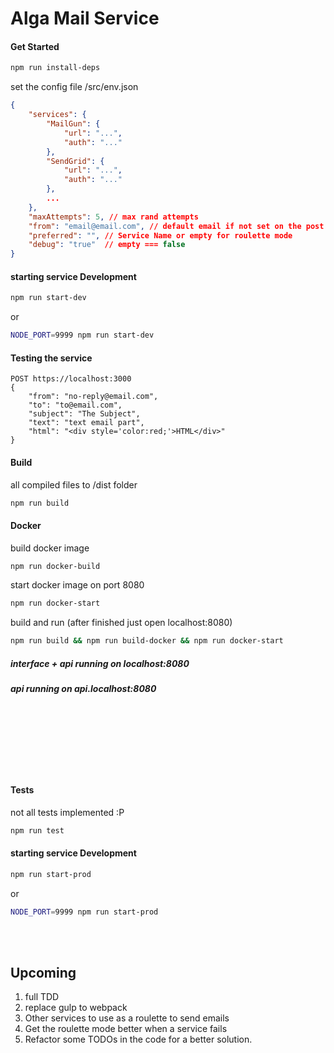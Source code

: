 # Alga Mail Service


#### Get Started
````bash
npm run install-deps
````
set the config file
/src/env.json
````json
{
    "services": {
        "MailGun": {
            "url": "...",
            "auth": "..."
        },
        "SendGrid": {
            "url": "...",
            "auth": "..."
        },
        ...
    },
    "maxAttempts": 5, // max rand attempts 
    "from": "email@email.com", // default email if not set on the post request
    "preferred": "", // Service Name or empty for roulette mode
    "debug": "true"  // empty === false
}
````
#### starting service Development
````bash
npm run start-dev
````
or
````bash
NODE_PORT=9999 npm run start-dev
````

#### Testing the service
````
POST https://localhost:3000 
{
	"from": "no-reply@email.com",
	"to": "to@email.com",
	"subject": "The Subject",
	"text": "text email part",
	"html": "<div style='color:red;'>HTML</div>"
}      
````

#### Build
all compiled files to /dist folder
````bash
npm run build
````

#### Docker
build docker image
````bash
npm run docker-build
````
start docker image on port 8080
````bash
npm run docker-start
````

build and run (after finished just open localhost:8080)
````bash
npm run build && npm run build-docker && npm run docker-start
````

##### interface + api running on localhost:8080
##### api running on api.localhost:8080


<br><br><br><br><br><br>
#### Tests
not all tests implemented :P
````bash
npm run test
````


#### starting service Development
````bash
npm run start-prod
````
or
````bash
NODE_PORT=9999 npm run start-prod
````


<br><br>
## Upcoming
1. full TDD
2. replace gulp to webpack
3. Other services to use as a roulette to send emails
4. Get the roulette mode better when a service fails
5. Refactor some TODOs in the code for a better solution.

